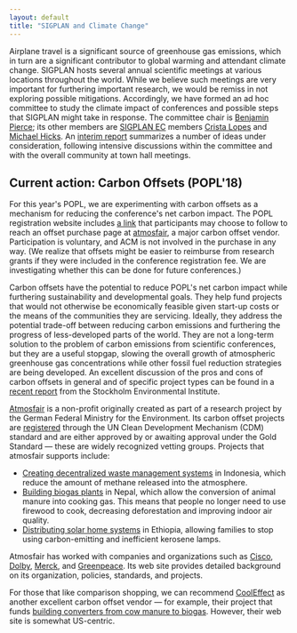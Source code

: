 ```yaml
---
layout: default
title: "SIGPLAN and Climate Change"
---
```


Airplane travel is a significant source of greenhouse gas emissions,
which in turn are a significant contributor to global warming and
attendant climate change.  SIGPLAN hosts several annual scientific
meetings at various locations throughout the world.  While we believe
such meetings are very important for furthering important research, we
would be remiss in not exploring possible mitigations. Accordingly, we
have formed an ad hoc committee to study the climate impact of
conferences and possible steps that SIGPLAN might take in
response. The committee chair is [Benjamin
Pierce](http://www.cis.upenn.edu/~bcpierce/); its other members are
[SIGPLAN EC](/ContactUs) members [Crista
Lopes](http://www.ics.uci.edu/~lopes/) and [Michael
Hicks](http://www.cs.umd.edu/~mwh/). An [interim
report](http://www.cis.upenn.edu/~bcpierce/papers/sigplan-climate-report.pdf)
summarizes a number of ideas under consideration, following intensive
discussions within the committee and with the overall community at
town hall meetings.

## Current action: Carbon Offsets (POPL'18)

For this year's POPL, we are experimenting with carbon offsets as a
mechanism for reducing the conference's net carbon impact.  The POPL
registration website includes [a
link](https://www.atmosfair.de/en/kompensieren/flug?locale=en) that
participants may choose to follow to reach an offset purchase page at
[atmosfair](https://www.atmosfair.de/en/kompensieren/flug?locale=en),
a major carbon offset vendor.  Participation is voluntary, and ACM is
not involved in the purchase in any way.  (We realize that offsets
might be easier to reimburse from research grants if they were
included in the conference registration fee.  We are investigating
whether this can be done for future conferences.)

Carbon offsets have the potential to reduce POPL's net carbon impact
while furthering sustainability and developmental goals. They help
fund projects that would not otherwise be economically feasible given
start-up costs or the means of the communities they are
servicing. Ideally, they address the potential trade-off between
reducing carbon emissions and furthering the progress of
less-developed parts of the world.  They are not a long-term solution
to the problem of carbon emissions from scientific conferences, but
they are a useful stopgap, slowing the overall growth of atmospheric
greenhouse gas concentrations while other fossil fuel reduction
strategies are being developed.  An excellent discussion of the pros
and cons of carbon offsets in general and of specific project types
can be found in a [recent
report](https://www.sei-international.org/mediamanager/documents/Publications/Climate/SEI-WP-2016-03-ICAO-aviation-offsets-biofuels.pdf)
from the Stockholm Environmental Institute.

[Atmosfair](https://www.atmosfair.de/en/organisationsform) is a
non-profit originally created as part of a research project by the
German Federal Ministry for the Environment. Its carbon offset
projects are
[registered](https://www.atmosfair.de/en/organisationsform) through
the UN Clean Development Mechanism (CDM) standard and are either
approved by or awaiting approval under the Gold Standard — these are
widely recognized vetting groups.  Projects that atmosfair supports
include:

- [Creating decentralized waste management
  systems](https://www.atmosfair.de/en/biogas_und_biomasse/indonesien)
  in Indonesia, which reduce the amount of methane released into the
  atmosphere.
- [Building biogas plants](https://www.atmosfair.de/en/nepal-biogas)
  in Nepal, which allow the conversion of animal manure into cooking
  gas. This means that people no longer need to use firewood to cook,
  decreasing deforestation and improving indoor air quality.
- [Distributing solar home
  systems](https://www.atmosfair.de/en/athiopien-solarhomesystems) in
  Ethiopia, allowing families to stop using carbon-emitting and
  inefficient kerosene lamps.

Atmosfair has worked with companies and organizations such as
[Cisco](https://www.atmosfair.de/en/unternehmen),
[Dolby](https://www.atmosfair.de/en/unternehmen),
[Merck](https://www.atmosfair.de/en/unternehmen), and
[Greenpeace](https://www.atmosfair.de/en/verwaltung-ngos-politik). Its
web site provides detailed background on its organization, policies,
standards, and projects.

For those that like comparison shopping, we can recommend
[CoolEffect](https://www.cooleffect.org) as another excellent carbon
offset vendor — for example, their project that funds [building
converters from cow manure to
biogas](https://www.cooleffect.org/content/project/community-biogas-program#What-it-does).
However, their web site is somewhat US-centric.
